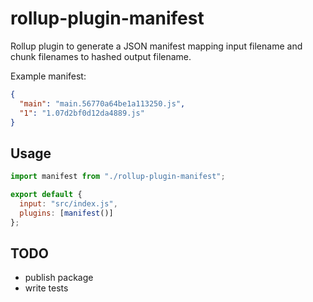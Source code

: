# rollup-plugin-manifest

Rollup plugin to generate a JSON manifest mapping input filename and chunk filenames to hashed output filename.

Example manifest:

```json
{
  "main": "main.56770a64be1a113250.js",
  "1": "1.07d2bf0d12da4889.js"
}
```

## Usage

```js
import manifest from "./rollup-plugin-manifest";

export default {
  input: "src/index.js",
  plugins: [manifest()]
};
```

## TODO

- publish package
- write tests
